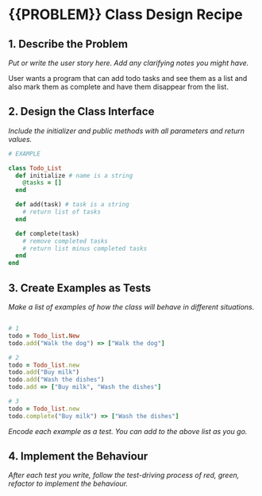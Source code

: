 # {{PROBLEM}} Class Design Recipe

## 1. Describe the Problem

_Put or write the user story here. Add any clarifying notes you might have._

User wants a program that can add todo tasks and see them as a list and also mark them as complete and have them disappear from the list.

## 2. Design the Class Interface

_Include the initializer and public methods with all parameters and return values._

```ruby
# EXAMPLE

class Todo_List
  def initialize # name is a string
    @tasks = []
  end

  def add(task) # task is a string
    # return list of tasks
  end

  def complete(task)
    # remove completed tasks
    # return list minus completed tasks
  end
end
```

## 3. Create Examples as Tests

_Make a list of examples of how the class will behave in different situations._

```ruby

# 1
todo = Todo_list.New
todo.add("Walk the dog") => ["Walk the dog"]

# 2
todo = Todo_list.new
todo.add("Buy milk")
todo.add("Wash the dishes")
todo.add => ["Buy milk", "Wash the dishes"]

# 3
todo = Todo_list.new
todo.complete("Buy milk") => ["Wash the dishes"]

```

_Encode each example as a test. You can add to the above list as you go._

## 4. Implement the Behaviour

_After each test you write, follow the test-driving process of red, green, refactor to implement the behaviour._

